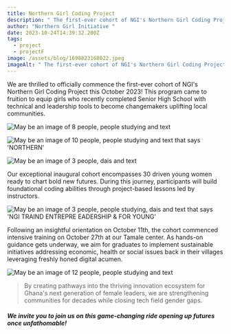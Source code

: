 ```yaml
---
title: Northern Girl Coding Project
description: " The first-ever cohort of NGI's Northern Girl Coding Project"
author: "Northern Girl Initiative "
date: 2023-10-24T14:39:32.200Z
tags:
  - project
  - projectF
image: /assets/blog/1698823168022.jpeg
imageAlt: " The first-ever cohort of NGI's Northern Girl Coding Project"
---
```

We are thrilled to officially commence the first-ever cohort of NGI's Northern Girl Coding Project this October 2023! This program came to fruition to equip girls who recently completed Senior High School with technical and leadership tools to become changemakers uplifting local communities. 

<!--StartFragment-->

![May be an image of 8 people, people studying and text](/assets/blog/1698823167460.jpeg)

<!--EndFragment--><!--StartFragment-->

![May be an image of 10 people, people studying and text that says 'NORTHERN'](/assets/blog/1698823167980.jpeg)

<!--EndFragment-->

<!--StartFragment-->

![May be an image of 3 people, dais and text](/assets/blog/1698823167551.jpeg)

<!--EndFragment-->

Our exceptional inaugural cohort encompasses 30 driven young women ready to chart bold new futures. During this journey, participants will build foundational coding abilities through project-based lessons led by instructors. 

<!--StartFragment-->

![May be an image of 3 people, people studying, dais and text that says 'NGI TRAIND ENTREPRE EADERSHIP & FOR YOUNG'](/assets/blog/1698823166848.jpeg)

<!--EndFragment-->

Following an insightful orientation on October 11th, the cohort commenced intensive training on October 27th at our Tamale center. As hands-on guidance gets underway, we aim for graduates to implement sustainable initiatives addressing economic, health or social issues back in their villages leveraging freshly honed digital acumen.

<!--StartFragment-->

![May be an image of 12 people, people studying and text](/assets/blog/1698823168971.jpeg)

<!--EndFragment-->

<!--StartFragment-->

<!--EndFragment-->

> By creating pathways into the thriving innovation ecosystem for Ghana's next generation of female leaders, we are strengthening communities for decades while closing tech field gender gaps. 

#### *We invite you to join us on this game-changing ride opening up futures once unfathomable!*